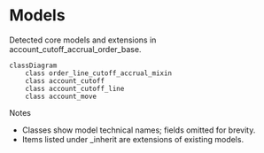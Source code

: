 # Models

Detected core models and extensions in account_cutoff_accrual_order_base.

```mermaid
classDiagram
    class order_line_cutoff_accrual_mixin
    class account_cutoff
    class account_cutoff_line
    class account_move
```

Notes
- Classes show model technical names; fields omitted for brevity.
- Items listed under _inherit are extensions of existing models.
